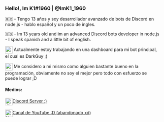 ### Hello!, Im K1#1960 | @ImK1_1960

🇲🇽 - Tengo 13 años y soy desarrollador avanzado de bots de Discord en node.js - hablo español y un poco de ingles.

🇺🇸 - Im 13 years old and im an advanced Discord bots developer in node.js - I speak spanish and a little bit of english.

<img src="https://emoji.gg/assets/emoji/8773-spongebob-smug.png" width="24px" height="24px" alt="spongebob_smug" align="center"> Actualmente estoy trabajando en una dashboard para mi bot principal, el cual es DarkGuy ;)

<img src="https://images-ext-1.discordapp.net/external/0b-ELNSIGxXYRQ1xiBJdS5uu_0bafb93GMnY8XnNPWA/https/cdn.discordapp.com/emojis/846480964573724682.gif" width="24px" height="24px" align="center"> Me considero a mi mismo como alguien bastante bueno en la programación, obviamente no soy el mejor pero todo con esfuerzo se puede lograr ;D

#### Medios:

<a href="https://discord.gg/34cU9Rnurd"><img src="https://emoji.gg/assets/emoji/6380-discord-icon.png" width="24px" height="24px" alt="discord_icon" align="center">Discord Server :)</a>

<a href="https://youtube.com/channel/UCIvJqm-ZU5CN0avff6vK_rg"><img src="https://emoji.gg/assets/emoji/7033-youtube.png" width="24px" height="24px" alt="YouTube" align="center">Canal de YouTube :D (abandonado xd)</a>
